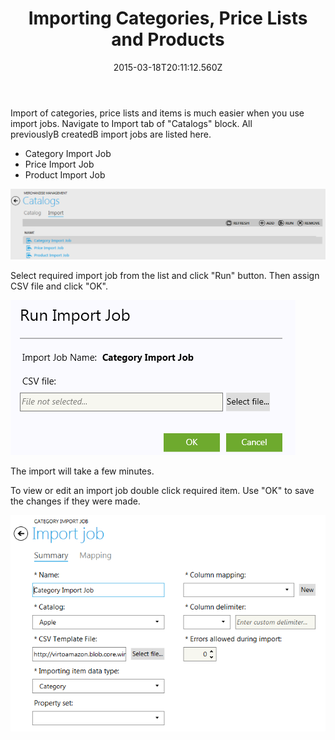 ﻿---
title: Importing Categories, Price Lists and Products
description: Importing Categories, Price Lists and Products
layout: docs
date: 2015-03-18T20:11:12.560Z
priority: 2
---
Import of categories, price lists and items is much easier when you use import jobs. Navigate to Import tab of "Catalogs" block. All previouslyВ createdВ import jobs are listed here.

* Category Import Job
* Price Import Job
* Product Import Job

<img src="../../../../assets/images/docs/017-list-of-import-jobs.PNG" />

Select required import job from the list and click "Run" button. Then assign CSV file and click "OK".

<img src="../../../../assets/images/docs/018-run-import-job.PNG" />

The import will take a few minutes.

To view or edit an import job double click required item. Use "OK" to save the changes if they were made.

<img src="../../../../assets/images/docs/019-import-job-view.PNG" />
